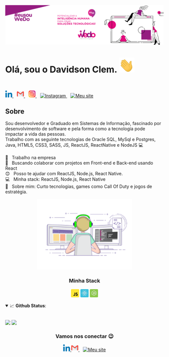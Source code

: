 
<img width="auto" src="https://github.com/davidsonclem/DavidsonClem/blob/master/assets/img/banner2.png">

# Olá, sou o Davidson Clem. <img alt="Olá" width="48px" src="https://github.com/davidsonclem/DavidsonClem/blob/master/assets/img/Hi.gif" />
<br/>
<p align="left">
  <a href="https://www.linkedin.com/in/davidson-clem/">
    <img alt="LinkedIn" width="22px" src="https://github.com/davidsonclem/DavidsonClem/blob/master/assets/img/052-linkedin.svg" />
  </a>&ensp;
 <a href="mailto:davidson.klain@gmail.com">
    <img alt="Email" width="22px" src="https://github.com/davidsonclem/DavidsonClem/blob/master/assets/img/gmail.svg" />
  </a>&ensp;
  <a href="https://www.instagram.com/davidson.clem/">
    <img alt="Instagram" width="22px" src="https://github.com/davidsonclem/DavidsonClem/blob/master/assets/img//044-instagram.svg" />
  </a>&ensp;
  <a href="https://twitter.com/Davidsonclem">
    <img alt="Instagram" width="22px" src="https://abs.twimg.com/responsive-web/client-web/icon-ios.b1fc7275.png" />
  </a>&ensp;
   <a href="https://app.rocketseat.com.br/me/davidson-clem">
    <img alt="Meu site" width="22px" src="https://rocketseat.com.br/icons/icon-48x48.png" />
  </a>
 </p>
 
 ## Sobre
 
 <p>Sou desenvolvedor e Graduado em Sistemas de Informação, fascinado por desenvolvimento de software e pela forma como a tecnologia pode impactar a vida das pessoas.  <br/> 
  Trabalho  com as seguinte tecnologias de Oracle SQL, MySql e Postgres, Java, HTML5, CSS3, SASS, JS, ReactJS, ReactNative e NodeJS 💻
  <br/> <br/> 
  🏥 &nbsp; Trabalho na empresa <a href="http://www.wedotec.com.br"></a>   
  <br/> 💜 &nbsp; Buscando colaborar com projetos em Front-end e Back-end usando React
  <br/> 😊 &nbsp; Posso te ajudar com  ReactJS, Node.js, React Native.
  <br/> 💻 &nbsp; Minha stack: ReactJS, Node.js, React Native
  <br/> 💬 &nbsp; Sobre mim: Curto tecnologias, games como Call Of Duty e jogos de estratégia.
</p> 
  
<p  align="Center"><img alt="GIF" src="https://github.com/davidsonclem/DavidsonClem/blob/master/assets/img/gif3.gif" width="300"/></p> 

<h3 align="center" >Minha Stack</h3>
  <p align="center">
    <img alt="JavaScript" width="26px" src="https://github.com/davidsonclem/DavidsonClem/blob/master/assets/img/javascript.svg" />
    <img alt="React" width="26px" src="https://github.com/davidsonclem/DavidsonClem/blob/master/assets/img/reactjs.svg" />
    <img alt="Node.js" width="26px" src="https://github.com/davidsonclem/DavidsonClem/blob/master/assets/img/node.svg" />
  </p>
  
  <details open>
    <summary>📈 <b>Github Status</b>:</summary>
      <br>
      <p align="center">
       <div>
        <img src="https://github-readme-stats.vercel.app/api?username=DavidsonClem&show_icons=true&include_all_commits=true&count_private=true&&hide=issues&theme=radical"/>     
        <img src="https://github-readme-stats.vercel.app/api/top-langs/?username=DavidsonClem&layout=compact&theme=tokyonight">
       <div/>
      </p>

  </details>
  
  
 <h3 align="center" >Vamos nos conectar 😉</h3>
  <p align="center">
     <a href="https://www.linkedin.com/in/davidson-clem/">
      <img alt="LinkedIn" width="22px" src="https://github.com/davidsonclem/DavidsonClem/blob/master/assets/img/052-linkedin.svg" />
    </a>
    <a href="mailto:davidson.klain@gmail.com">
      <img alt="Email" width="22px" src="https://github.com/davidsonclem/DavidsonClem/blob/master/assets/img/gmail.svg" />
    </a>&ensp;
    <a href="https://app.rocketseat.com.br/me/davidson-clem">
     <img alt="Meu site" width="22px" src="https://rocketseat.com.br/icons/icon-48x48.png" />
    </a>
</p>
